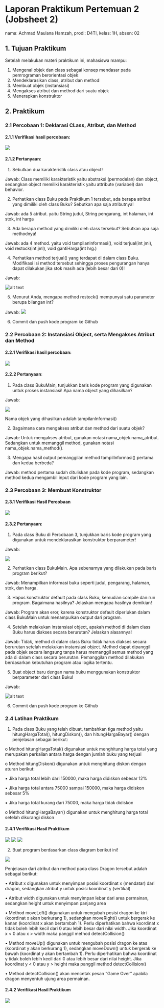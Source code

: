 # Laporan Praktikum Pertemuan 2 (Jobsheet 2)
nama: Achmad Maulana Hamzah, 
prodi: D4TI, kelas: 1H, absen: 02
## 1. Tujuan Praktikum
Setelah melakukan materi praktikum ini, mahasiswa mampu:
1. Mengenal objek dan class sebagai konsep mendasar pada pemrograman berorientasi objek
2. Mendeklarasikan class, atribut dan method
3. Membuat objek (instansiasi)
4. Mengakses atribut dan method dari suatu objek
5. Menerapkan konstruktor
## 2. Praktikum
### 2.1 Percobaan 1: Deklarasi CLass, Atribut, dan Method

#### 2.1.1 Verifikasi hasil percobaan:
<img src="Percobaan101.png">

#### 2.1.2 Pertanyaan:
1. Sebutkan dua karakteristik class atau object!

Jawab: Class memiliki karakteristik yaitu abstraksi (permodelan) dan object, sedangkan object memiliki karakteristik yaitu attribute (variabel) dan behavior.

2. Perhatikan class Buku pada Praktikum 1 tersebut, ada berapa atribut yang dimiliki oleh class Buku? Sebutkan apa saja atributnya!

Jawab: ada 5 atribut. yaitu String judul, String pengarang, int halaman, int stok, int harga

3. Ada berapa method yang dimiliki oleh class tersebut? Sebutkan apa saja methodnya!

Jawab: ada 4 method. yaitu void tampilanInformasi(), void terjual(int jml), void restock(int jml), void gantiHarga(int hrg.)

4. Perhatikan method terjual() yang terdapat di dalam class Buku. Modifikasi isi method tersebut sehingga proses pengurangan hanya dapat dilakukan jika stok masih ada (lebih besar dari 0)!

Jawab: 

![alt text](Percobaan103-1.png)

5. Menurut Anda, mengapa method restock() mempunyai satu parameter berupa bilangan int?

Jawab: 
<img src="Percobaan102.png">

6. Commit dan push kode program ke Github

### 2.2 Percobaan 2: Instansiasi Object, serta Mengakses Atribut dan Method
#### 2.2.1 Verifikasi hasil percobaan:
<img src="Percobaan201.png">

#### 2.2.2 Pertanyaan:
1. Pada class BukuMain, tunjukkan baris kode program yang digunakan untuk proses instansiasi! Apa nama object yang dihasilkan?

Jawab:

<img src="Percobaan202.png">

Nama objek yang dihasilkan adalah tampilanInformasi()

2. Bagaimana cara mengakses atribut dan method dari suatu objek?

Jawab: Untuk mengakses atribut, gunakan notasi nama_objek.nama_atribut. Sedangkan untuk memanggil method, gunakan notasi nama_objek.nama_method().

3. Mengapa hasil output pemanggilan method tampilInformasi() pertama dan kedua berbeda?

Jawab: method pertama sudah dituliskan pada kode program, sedangkan method kedua mengambil input dari kode program yang lain.

### 2.3 Percobaan 3: Membuat Konstruktor
#### 2.3.1 Verifikasi Hasil Percobaan
<img src="Percobaan301.png">

#### 2.3.2 Pertanyaan:
1. Pada class Buku di Percobaan 3, tunjukkan baris kode program yang digunakan untuk mendeklarasikan konstruktor berparameter!

Jawab:

<img src = "Percobaan302.png">

2. Perhatikan class BukuMain. Apa sebenarnya yang dilakukan pada baris program berikut?

Jawab: Menampilkan informasi buku seperti judul, pengarang, halaman, stok, dan harga.

3. Hapus konstruktor default pada class Buku, kemudian compile dan run program. Bagaimana hasilnya? Jelaskan mengapa hasilnya demikian!

Jawab: Program akan eror, karena konstruktor default diperlukan dalam class BukuMain untuk menampulkan output dari program.

4. Setelah melakukan instansiasi object, apakah method di dalam class Buku harus diakses secara berurutan? Jelaskan alasannya!

Jawab: Tidak, method di dalam class Buku tidak harus diakses secara berurutan setelah melakukan instansiasi object. Method dapat dipanggil  pada objek secara langsung tanpa harus memanggil semua method yang ada di dalam class secara berurutan. Pemanggilan method dilakukan berdasarkan kebutuhan program atau logika tertentu.

5. Buat object baru dengan nama buku<NamaMahasiswa> menggunakan konstruktor berparameter dari class Buku!

Jawab:

![alt text](Percobaan304-1.png)

6. Commit dan push kode program ke Github

### 2.4 Latihan Praktikum
1. Pada class Buku yang telah dibuat, tambahkan tiga method yaitu hitungHargaTotal(), hitungDiskon(), dan hitungHargaBayar() dengan penjelasan sebagai berikut:

o Method hitungHargaTotal() digunakan untuk menghitung harga total yang merupakan perkalian antara harga dengan jumlah buku yang terjual

o Method hitungDiskon() digunakan untuk menghitung diskon dengan aturan berikut:

▪ Jika harga total lebih dari 150000, maka harga didiskon sebesar 12%

▪ Jika harga total antara 75000 sampai 150000, maka harga didiskon sebesar 5%

▪ Jika harga total kurang dari 75000, maka harga tidak didiskon

o Method hitungHargaBayar() digunakan untuk menghitung harga total setelah dikurangi diskon

#### 2.4.1 Verifikasi Hasil Praktikum

<img src="Latihan101.png">
<img src="Latihan102.png">
<img src="Latihan103.png">

2. Buat program berdasarkan class diagram berikut ini!
<img src="Latihan201.png">

Penjelasan dari atribut dan method pada class Dragon tersebut adalah sebagai berikut:

• Atribut x digunakan untuk menyimpan posisi koordinat x (mendatar) dari dragon, sedangkan
atribut y untuk posisi koordinat y (vertikal)

• Atribut width digunakan untuk menyimpan lebar dari area permainan, sedangkan height
untuk menyimpan panjang area

• Method moveLeft() digunakan untuk mengubah posisi dragon ke kiri (koordinat x akan berkurang 1), sedangkan moveRight() untuk bergerak ke kanan (koordinat x akan bertambah 1). Perlu diperhatikan bahwa koordinat x tidak boleh lebih kecil dari 0 atau lebih besar dari nilai width. Jika koordinat x < 0 atau x > width maka panggil method detectCollision()

• Method moveUp() digunakan untuk mengubah posisi dragon ke atas (koordinat y akan berkurang 1), sedangkan moveDown() untuk bergerak ke bawah (koordinat y akan bertambah 1). Perlu diperhatikan bahwa koordinat y tidak boleh lebih kecil dari 0 atau lebih besar dari nilai height. Jika koordinat y < 0 atau y > height maka panggil method detectCollision()

• Method detectCollision() akan mencetak pesan “Game Over” apabila dragon menyentuh ujung area permainan.

#### 2.4.2 Verifikasi Hasil Praktikum
<img src="Latihan202.png">
